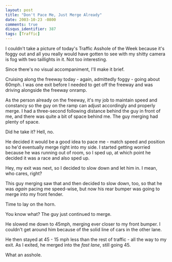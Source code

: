 ```yaml
---
layout: post
title: "Don't Pace Me, Just Merge Already"
date: 2003-10-23 -0800
comments: true
disqus_identifier: 387
tags: [Traffic]
---
```

I couldn't take a picture of today's Traffic Asshole of the Week because
it's foggy out and all you really would have gotten to see with my
shitty camera is fog with two taillights in it. Not too interesting.
 
 Since there's no visual accompaniment, I'll make it brief.
 
 Cruising along the freeway today - again, admittedly foggy - going
about 60mph. I was one exit before I needed to get off the freeway and
was driving alongside the freeway onramp.
 
 As the person already on the freeway, it's my job to maintain speed and
constancy so the guy on the ramp can adjust accordingly and properly
merge. I had a three-second following distance behind the guy in front
of me, and there was quite a bit of space behind me. The guy merging had
plenty of space.
 
 Did he take it? Hell, no.
 
 He decided it would be a good idea to pace me - match speed and
position so he'd eventually merge right into my side. I started getting
worried because he was running out of room, so I sped up, at which point
he decided it was a race and also sped up.
 
 Hey, my exit was next, so I decided to slow down and let him in. I
mean, who cares, right?
 
 This guy merging saw that and then decided to slow down, too, so that
he was *again* pacing me speed-wise, but now his rear bumper was going
to merge into my front fender.
 
 Time to lay on the horn.
 
 You know what? The guy just continued to merge.
 
 He slowed me down to 45mph, merging ever closer to my front bumper. I
couldn't get around him because of the solid line of cars in the other
lane.
 
 He then stayed at 45 - 15 mph less than the rest of traffic - all the
way to my exit. As I exited, he merged into the *fast lane*, still going
45.
 
 What an asshole.
